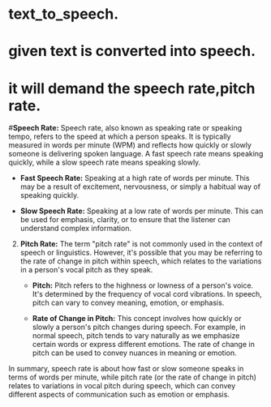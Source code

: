 # text_to_speech.
# given text is converted into speech.
# it will demand the speech rate,pitch rate.

 #**Speech Rate:** Speech rate, also known as speaking rate or speaking tempo, refers to the speed at which a person speaks. It is typically measured in words per minute (WPM) and reflects how quickly or slowly someone is delivering spoken language. A fast speech rate means speaking quickly, while a slow speech rate means speaking slowly.

   - **Fast Speech Rate:** Speaking at a high rate of words per minute. This may be a result of excitement, nervousness, or simply a habitual way of speaking quickly.

   - **Slow Speech Rate:** Speaking at a low rate of words per minute. This can be used for emphasis, clarity, or to ensure that the listener can understand complex information.

2. **Pitch Rate:** The term "pitch rate" is not commonly used in the context of speech or linguistics. However, it's possible that you may be referring to the rate of change in pitch within speech, which relates to the variations in a person's vocal pitch as they speak.

   - **Pitch:** Pitch refers to the highness or lowness of a person's voice. It's determined by the frequency of vocal cord vibrations. In speech, pitch can vary to convey meaning, emotion, or emphasis.

   - **Rate of Change in Pitch:** This concept involves how quickly or slowly a person's pitch changes during speech. For example, in normal speech, pitch tends to vary naturally as we emphasize certain words or express different emotions. The rate of change in pitch can be used to convey nuances in meaning or emotion.

In summary, speech rate is about how fast or slow someone speaks in terms of words per minute, while pitch rate (or the rate of change in pitch) relates to variations in vocal pitch during speech, which can convey different aspects of communication such as emotion or emphasis.
